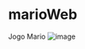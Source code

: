 # marioWeb
Jogo Mario
![image](https://user-images.githubusercontent.com/66532956/172372277-35e3811c-7537-4964-88dd-ea413d422ac2.png)
